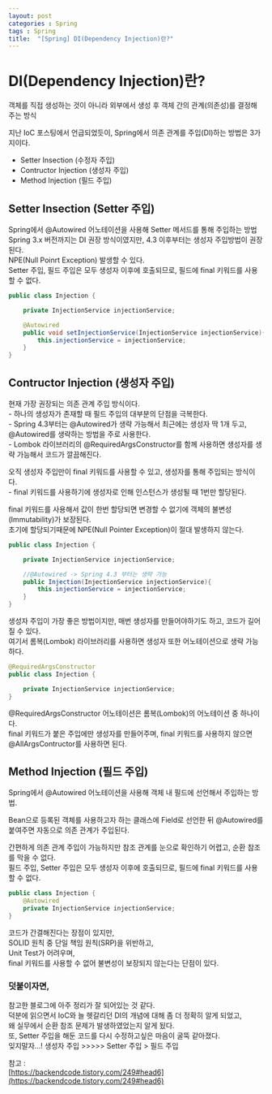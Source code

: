 ```yaml
---
layout: post
categories : Spring
tags : Spring
title:  "[Spring] DI(Dependency Injection)란?"
---
```


# DI(Dependency Injection)란?
객체를 직접 생성하는 것이 아니라 외부에서 생성 후 객체 간의 관계(의존성)를 결정해주는 방식   

지난 IoC 포스팅에서 언급되었듯이, Spring에서 의존 관계를 주입(DI)하는 방법은 3가지이다.   
- Setter Insection (수정자 주입)
- Contructor Injection (생성자 주입)
- Method Injection (필드 주입)


## Setter Insection (Setter 주입)
Spring에서 @Autowired 어노테이션을 사용해 Setter 메서드를 통해 주입하는 방법   
Spring 3.x 버전까지는 DI 권장 방식이였지만, 4.3 이후부터는 생성자 주입방법이 권장된다.  
NPE(Null Poinrt Exception) 발생할 수 있다.    
Setter 주입, 필드 주입은 모두 생성자 이후에 호출되므로, 필드에 final 키워드를 사용할 수 없다.  

```java
public class Injection {

    private InjectionService injectionService;

    @Autowired
    public void setInjectionService(InjectionService injectionService){
        this.injectionService = injectionService;
    }
}
```


## Contructor Injection (생성자 주입)
현재 가장 권장되는 의존 관계 주입 방식이다.    
    - 하나의 생성자가 존재할 때 필드 주입의 대부분의 단점을 극복한다.    
    - Spring 4.3부터는 @Autowired가 생략 가능해서 최근에는 생성자 딱 1개 두고, @Autowired를 생략하는 방법을 주로 사용한다.   
    - Lombok 라이브러리의 @RequiredArgsConstructor를 함께 사용하면 생성자를 생략 가능해서 코드가 깔끔해진다.

오직 생성자 주입만이 final 키워드를 사용할 수 있고, 생성자를 통해 주입되는 방식이다.    
    - final 키워드를 사용하기에 생성자로 인해 인스턴스가 생성될 때 1번만 할당된다. 

final 키워드를 사용해서 값이 한번 할당되면 변경할 수 없기에 객체의 불변성(Immutability)가 보장된다.    
초기에 할당되기때문에 NPE(Null Pointer Exception)이 절대 발생하지 않는다. 

```java
public class Injection {

    private InjectionService injectionService;

    //@Autowired -> Spring 4.3 부터는 생략 가능
    public Injection(InjectionService injectionService){
        this.injectionService = injectionService;
    }
}
```

생성자 주입이 가장 좋은 방법이지만, 매번 생성자를 만들어야하기도 하고, 코드가 길어질 수 있다.    
여기서 롬복(Lombok) 라이브러리를 사용하면 생성자 또한 어노테이션으로 생략 가능하다.   

```java
@RequiredArgsConstructor
public class Injection {

    private InjectionService injectionService;
}
```
@RequiredArgsConstructor 어노테이션은 롬복(Lombok)의 어노테이션 중 하나이다.   
final 키워드가 붙은 주입에만 생성자를 만들어주며, final 키워드를 사용하지 않으면 @AllArgsContructor를 사용하면 된다.


## Method Injection (필드 주입)
Spring에서 @Autowired 어노테이션을 사용해 객체 내 필드에 선언해서 주입하는 방법.    

Bean으로 등록된 객체를 사용하고자 하는 클래스에 Field로 선언한 뒤 @Autowired를 붙여주면 자동으로 의존 관계가 주입된다.    

간편하게 의존 관계 주입이 가능하지만 참조 관계를 눈으로 확인하기 어렵고, 순환 참조를 막을 수 없다.     
필드 주입, Setter 주입은 모두 생성자 이후에 호출되므로, 필드에 final 키워드를 사용할 수 없다.

```java
public class Injection {
    @Autowired
    private InjectionService injectionService;
}
```
코드가 간결해진다는 장점이 있지만,   
SOLID 원칙 중 단일 책임 원칙(SRP)을 위반하고,    
Unit Test가 어려우며,    
final 키워드를 사용할 수 없어 불변성이 보장되지 않는다는 단점이 있다.


### 덧붙이자면,

참고한 블로그에 아주 정리가 잘 되어있는 것 같다.   
덕분에 읽으면서 IoC와 늘 헷갈리던 DI의 개념에 대해 좀 더 정확히 알게 되었고,   
왜 실무에서 순환 참조 문제가 발생하였었는지 알게 됬다.    
또, Setter 주입을 해둔 코드를 다시 수정하고싶은 마음이 굴뚝 같아졌다.    
잊지말자...! 생성자 주입 >>>>> Setter 주입 > 필드 주입 


  
참고 :  
[https://backendcode.tistory.com/249#head6](https://backendcode.tistory.com/249#head6)